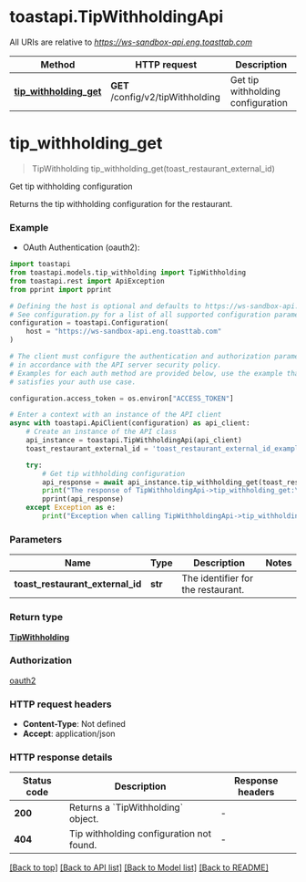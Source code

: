 # toastapi.TipWithholdingApi

All URIs are relative to *https://ws-sandbox-api.eng.toasttab.com*

Method | HTTP request | Description
------------- | ------------- | -------------
[**tip_withholding_get**](TipWithholdingApi.md#tip_withholding_get) | **GET** /config/v2/tipWithholding | Get tip withholding configuration


# **tip_withholding_get**
> TipWithholding tip_withholding_get(toast_restaurant_external_id)

Get tip withholding configuration

Returns the tip withholding configuration for the restaurant.

### Example

* OAuth Authentication (oauth2):

```python
import toastapi
from toastapi.models.tip_withholding import TipWithholding
from toastapi.rest import ApiException
from pprint import pprint

# Defining the host is optional and defaults to https://ws-sandbox-api.eng.toasttab.com
# See configuration.py for a list of all supported configuration parameters.
configuration = toastapi.Configuration(
    host = "https://ws-sandbox-api.eng.toasttab.com"
)

# The client must configure the authentication and authorization parameters
# in accordance with the API server security policy.
# Examples for each auth method are provided below, use the example that
# satisfies your auth use case.

configuration.access_token = os.environ["ACCESS_TOKEN"]

# Enter a context with an instance of the API client
async with toastapi.ApiClient(configuration) as api_client:
    # Create an instance of the API class
    api_instance = toastapi.TipWithholdingApi(api_client)
    toast_restaurant_external_id = 'toast_restaurant_external_id_example' # str | The identifier for the restaurant.

    try:
        # Get tip withholding configuration
        api_response = await api_instance.tip_withholding_get(toast_restaurant_external_id)
        print("The response of TipWithholdingApi->tip_withholding_get:\n")
        pprint(api_response)
    except Exception as e:
        print("Exception when calling TipWithholdingApi->tip_withholding_get: %s\n" % e)
```



### Parameters


Name | Type | Description  | Notes
------------- | ------------- | ------------- | -------------
 **toast_restaurant_external_id** | **str**| The identifier for the restaurant. | 

### Return type

[**TipWithholding**](TipWithholding.md)

### Authorization

[oauth2](../README.md#oauth2)

### HTTP request headers

 - **Content-Type**: Not defined
 - **Accept**: application/json

### HTTP response details

| Status code | Description | Response headers |
|-------------|-------------|------------------|
**200** | Returns a &#x60;TipWithholding&#x60; object. |  -  |
**404** | Tip withholding configuration not found. |  -  |

[[Back to top]](#) [[Back to API list]](../README.md#documentation-for-api-endpoints) [[Back to Model list]](../README.md#documentation-for-models) [[Back to README]](../README.md)

